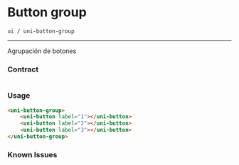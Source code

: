 # Button group
`ui / uni-button-group`

---
Agrupación de botones

### Contract

```typescript
```

### Usage
```html
<uni-button-group>
    <uni-button label="1"></uni-button>
    <uni-button label="2"></uni-button>
    <uni-button label="3"></uni-button>
</uni-button-group>
```

### Known Issues
